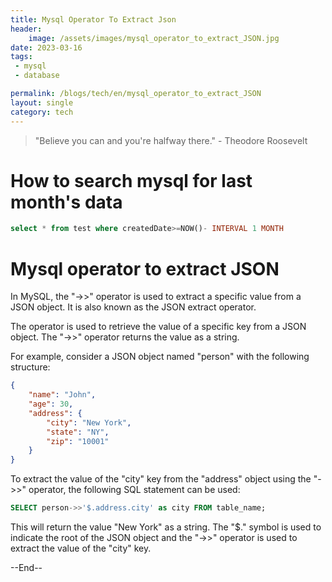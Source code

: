 ```yaml
---
title: Mysql Operator To Extract Json
header:
    image: /assets/images/mysql_operator_to_extract_JSON.jpg
date: 2023-03-16
tags:
 - mysql
 - database

permalink: /blogs/tech/en/mysql_operator_to_extract_JSON
layout: single
category: tech
---
```

> "Believe you can and you're halfway there." - Theodore Roosevelt

# How to search mysql for last month's data

```sql
select * from test where createdDate>=NOW()- INTERVAL 1 MONTH
```

# Mysql operator to extract JSON

In MySQL, the "->>" operator is used to extract a specific value from a JSON object. It is also known as the JSON extract operator.

The operator is used to retrieve the value of a specific key from a JSON object. The "->>" operator returns the value as a string.

For example, consider a JSON object named "person" with the following structure:

```json
{
    "name": "John",
    "age": 30,
    "address": {
        "city": "New York",
        "state": "NY",
        "zip": "10001"
    }
}
```
To extract the value of the "city" key from the "address" object using the "->>" operator, the following SQL statement can be used:


```sql
SELECT person->>'$.address.city' as city FROM table_name;
```
This will return the value "New York" as a string. The "$." symbol is used to indicate the root of the JSON object and the "->>" operator is used to extract the value of the "city" key.



--End--
